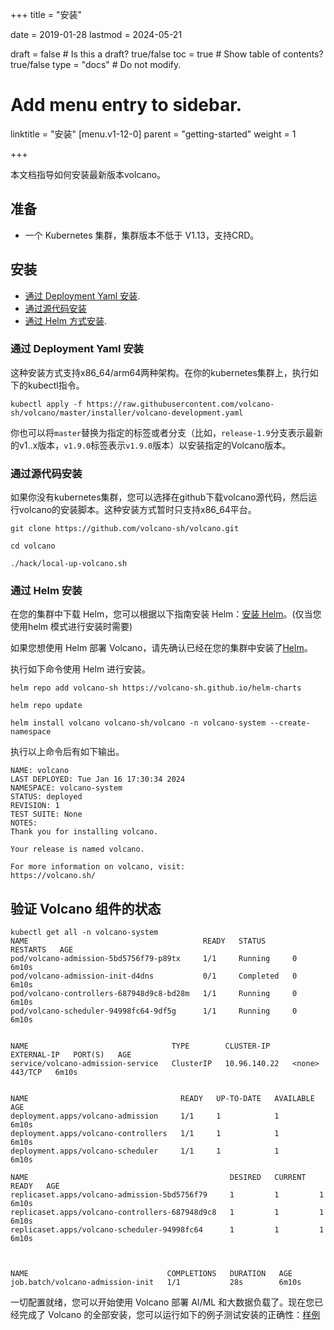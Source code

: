 +++
title =  "安装"

date = 2019-01-28
lastmod = 2024-05-21

draft = false  # Is this a draft? true/false
toc = true  # Show table of contents? true/false
type = "docs"  # Do not modify.

# Add menu entry to sidebar.
linktitle = "安装"
[menu.v1-12-0]
  parent = "getting-started"
  weight = 1

+++

本文档指导如何安装最新版本volcano。

## 准备

- 一个 Kubernetes 集群，集群版本不低于 V1.13，支持CRD。



##  安装

- [通过 Deployment Yaml 安装](#通过-deployment-yaml-安装).
- [通过源代码安装](#通过源代码安装)
- [通过 Helm 方式安装](#通过-helm-安装).


### 通过 Deployment Yaml 安装

这种安装方式支持x86_64/arm64两种架构。在你的kubernetes集群上，执行如下的kubectl指令。

```shell
kubectl apply -f https://raw.githubusercontent.com/volcano-sh/volcano/master/installer/volcano-development.yaml
```

你也可以将`master`替换为指定的标签或者分支（比如，`release-1.9`分支表示最新的v1..x版本，`v1.9.0`标签表示`v1.9.0`版本）以安装指定的Volcano版本。

### 通过源代码安装

如果你没有kubernetes集群，您可以选择在github下载volcano源代码，然后运行volcano的安装脚本。这种安装方式暂时只支持x86_64平台。

```shell
git clone https://github.com/volcano-sh/volcano.git

cd volcano

./hack/local-up-volcano.sh
```


### 通过 Helm 安装

在您的集群中下载 Helm，您可以根据以下指南安装 Helm：[安装 Helm](https://helm.sh/docs/using_helm/#install-helm)。(仅当您使用helm 模式进行安装时需要)

如果您想使用 Helm 部署 Volcano，请先确认已经在您的集群中安装了[Helm](https://helm.sh/docs/intro/install)。


执行如下命令使用 Helm 进行安装。

```shell
helm repo add volcano-sh https://volcano-sh.github.io/helm-charts

helm repo update

helm install volcano volcano-sh/volcano -n volcano-system --create-namespace
```

执行以上命令后有如下输出。
```
NAME: volcano
LAST DEPLOYED: Tue Jan 16 17:30:34 2024
NAMESPACE: volcano-system
STATUS: deployed
REVISION: 1
TEST SUITE: None
NOTES:
Thank you for installing volcano.

Your release is named volcano.

For more information on volcano, visit:
https://volcano.sh/
```
 

## 验证 Volcano 组件的状态

```shell
kubectl get all -n volcano-system
NAME                                       READY   STATUS      RESTARTS   AGE
pod/volcano-admission-5bd5756f79-p89tx     1/1     Running     0          6m10s
pod/volcano-admission-init-d4dns           0/1     Completed   0          6m10s
pod/volcano-controllers-687948d9c8-bd28m   1/1     Running     0          6m10s
pod/volcano-scheduler-94998fc64-9df5g      1/1     Running     0          6m10s


NAME                                TYPE        CLUSTER-IP     EXTERNAL-IP   PORT(S)   AGE
service/volcano-admission-service   ClusterIP   10.96.140.22   <none>        443/TCP   6m10s


NAME                                  READY   UP-TO-DATE   AVAILABLE   AGE
deployment.apps/volcano-admission     1/1     1            1           6m10s
deployment.apps/volcano-controllers   1/1     1            1           6m10s
deployment.apps/volcano-scheduler     1/1     1            1           6m10s

NAME                                             DESIRED   CURRENT   READY   AGE
replicaset.apps/volcano-admission-5bd5756f79     1         1         1       6m10s
replicaset.apps/volcano-controllers-687948d9c8   1         1         1       6m10s
replicaset.apps/volcano-scheduler-94998fc64      1         1         1       6m10s



NAME                               COMPLETIONS   DURATION   AGE
job.batch/volcano-admission-init   1/1           28s        6m10s

```

一切配置就绪，您可以开始使用 Volcano 部署 AI/ML 和大数据负载了。现在您已经完成了 Volcano 的全部安装，您可以运行如下的例子测试安装的正确性：[样例](https://github.com/volcano-sh/volcano/tree/master/example)
